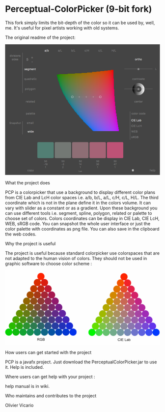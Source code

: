 # Perceptual-ColorPicker (9-bit fork)

This fork simply limits the bit-depth of the color so it can be used by, well, me. It's useful for pixel artists working with old systems. 

The original readme of the project:

![alt text](https://raw.githubusercontent.com/OlivierVicario/Perceptual-ColorPicker-Java/master/src/perceptualcolorpicker/help/ensemble.png)

What the project does

PCP is a colorpicker that use a background to display different color plans from CIE Lab and LcH color spaces i.e. a/b, b/L, a/L, c/H, c/L, H/L. The third coordinate which is not in the plane define it in the colors volume. It can vary with slider as a constant or as a gradient.
Upon these background you can use different tools i.e. segment, spline, polygon, related or palette to choose set of colors.
Colors coordinates can be display in CIE Lab, CIE LcH, WEB, sRGB code.
You can snapshot the whole user interface or just the color palette with coordinates as png file. You can also save in the clipboard the web codes.

Why the project is useful

The project is useful because standard colorpicker use colorspaces that are not adapted to the human vision of colors. They should not be used in graphic software to choose color scheme :

![alt text](https://raw.githubusercontent.com/OlivierVicario/Perceptual-ColorPicker-Java/master/src/perceptualcolorpicker/help/palettes_triangle-1-1024x490.png)

How users can get started with the project

PCP is a javafx project. Just download the PerceptualColorPicker.jar to use it. Help is included.

Where users can get help with your project :

help manual is in wiki.

Who maintains and contributes to the project

Olivier Vicario

